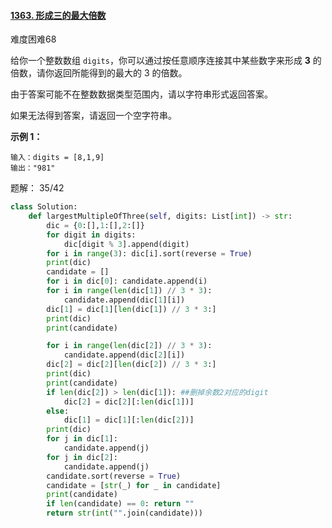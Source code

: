 #### [1363. 形成三的最大倍数](https://leetcode.cn/problems/largest-multiple-of-three/)

难度困难68

给你一个整数数组 `digits`，你可以通过按任意顺序连接其中某些数字来形成 **3** 的倍数，请你返回所能得到的最大的 3 的倍数。

由于答案可能不在整数数据类型范围内，请以字符串形式返回答案。

如果无法得到答案，请返回一个空字符串。

 

**示例 1：**

```
输入：digits = [8,1,9]
输出："981"
```



题解： 35/42

```python
class Solution:
    def largestMultipleOfThree(self, digits: List[int]) -> str:
        dic = {0:[],1:[],2:[]}
        for digit in digits:
            dic[digit % 3].append(digit)
        for i in range(3): dic[i].sort(reverse = True)
        print(dic)
        candidate = []
        for i in dic[0]: candidate.append(i)
        for i in range(len(dic[1]) // 3 * 3):
            candidate.append(dic[1][i])
        dic[1] = dic[1][len(dic[1]) // 3 * 3:]
        print(dic)
        print(candidate)

        for i in range(len(dic[2]) // 3 * 3):
            candidate.append(dic[2][i])
        dic[2] = dic[2][len(dic[2]) // 3 * 3:]
        print(dic)
        print(candidate)
        if len(dic[2]) > len(dic[1]): ##删掉余数2对应的digit
            dic[2] = dic[2][:len(dic[1])]
        else:
            dic[1] = dic[1][:len(dic[2])]
        print(dic)
        for j in dic[1]:
            candidate.append(j)
        for j in dic[2]:
            candidate.append(j)
        candidate.sort(reverse = True)
        candidate = [str(_) for _ in candidate]
        print(candidate)
        if len(candidate) == 0: return ""
        return str(int("".join(candidate)))
        
```

